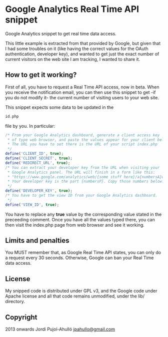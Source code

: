 Google Analytics Real Time API snippet
===========

Google Analytics snippet to get real time data access.

This little example is extracted from that provided by Google, but
given that I had some troubles on it (like having the correct values
for the OAuth authentication, developer key), and wanted to get
just the exact number of current visitors on the web site I am
tracking, I wanted to share it.


How to get it working?
---

First of all, you have to request a Real Time API access, now in beta.
When you receive the notification email, you can then use this snippet
to get -if you do not modify it- the current number of visiting users
to your web site.

This snippet expects some data to be updated in the
```php
id.php
```
file by you. In particular:

```php
/* From your Google Analytics dashboard, generate a client access key
 * of type web browser, and paste the values appear for your client below.
 * The URL you have to set there is the URL of your script index.php
 */
define('CLIENT_ID', true);
define('CLIENT_SECRET', true);
define('REDIRECT_URL', true);
/* You can extract your developer key from the URL when visiting your
 * Google Analytics panel. The URL will finish in a form like this:
 * "https://www.google.com/analytics/web/{some stuff here}/a{numbersA}w{numbersW}p{numbersP}/".
 * Your developer key is the part {numbersP}. Copy those numbers below.
 */
define('DEVELOPER_KEY', true);
/* You have to get the view ID from your Google Analytics dashboard.
 */
define('VIEW_ID', true);
```
You have to replace any **true** value by the corresponding value stated
in the preceeding comment. Once you have all the values typed there, you can
then visit the index.php page from web browser and see it working.


Limits and penalties
---

You MUST remember that, as Google Real Time API states, you can only do
a request every 30 seconds. Otherwise, Google can ban your Real Time data
access.


License
---

My snipped code is distributed under GPL v3, and the Google code under
Apache license and all that code remains unmodified, under the lib/ directory.


Copyright
---

2013 onwards Jordi Pujol-Ahulló <jpahullo@gmail.com>
